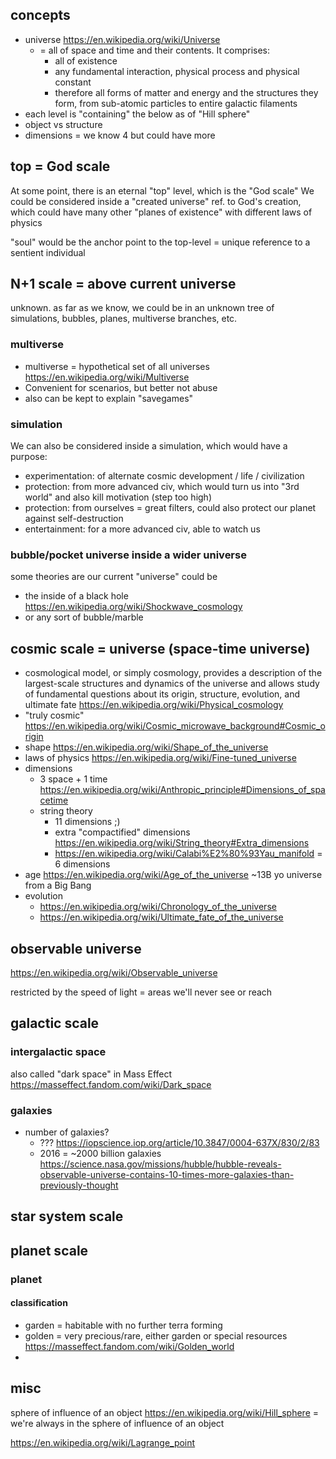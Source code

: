 
## concepts
- universe https://en.wikipedia.org/wiki/Universe
  - = all of space and time and their contents. It comprises:
    - all of existence
    - any fundamental interaction, physical process and physical constant
    - therefore all forms of matter and energy and the structures they form, from sub-atomic particles to entire galactic filaments 
- each level is "containing" the below as of "Hill sphere"
- object vs structure
- dimensions = we know 4 but could have more


## top = God scale

At some point, there is an eternal "top" level, which is the "God scale"
We could be considered inside a "created universe" ref. to God's creation, which could have many other "planes of existence" with different laws of physics

"soul" would be the anchor point to the top-level = unique reference to a sentient individual


## N+1 scale = above current universe
unknown. as far as we know, we could be in an unknown tree of simulations, bubbles, planes, multiverse branches, etc.

### multiverse
- multiverse = hypothetical set of all universes https://en.wikipedia.org/wiki/Multiverse
- Convenient for scenarios, but better not abuse
- also can be kept to explain "savegames"

### simulation

We can also be considered inside a simulation, which would have a purpose:
* experimentation: of alternate cosmic development / life / civilization
* protection: from more advanced civ, which would turn us into "3rd world" and also kill motivation (step too high)
* protection: from ourselves = great filters, could also protect our planet against self-destruction
* entertainment: for a more advanced civ, able to watch us

### bubble/pocket universe inside a wider universe

some theories are our current "universe" could be
* the inside of a black hole https://en.wikipedia.org/wiki/Shockwave_cosmology
* or any sort of bubble/marble

## cosmic scale = universe (space-time universe)

* cosmological model, or simply cosmology, provides a description of the largest-scale structures and dynamics of the universe and allows study of fundamental questions about its origin, structure, evolution, and ultimate fate  https://en.wikipedia.org/wiki/Physical_cosmology
* "truly cosmic" https://en.wikipedia.org/wiki/Cosmic_microwave_background#Cosmic_origin
* shape https://en.wikipedia.org/wiki/Shape_of_the_universe
* laws of physics https://en.wikipedia.org/wiki/Fine-tuned_universe
* dimensions
  * 3 space + 1 time https://en.wikipedia.org/wiki/Anthropic_principle#Dimensions_of_spacetime
  * string theory
    * 11 dimensions ;)
    * extra "compactified" dimensions https://en.wikipedia.org/wiki/String_theory#Extra_dimensions
    * https://en.wikipedia.org/wiki/Calabi%E2%80%93Yau_manifold = 6 dimensions
* age https://en.wikipedia.org/wiki/Age_of_the_universe ~13B yo universe from a Big Bang
* evolution
  * https://en.wikipedia.org/wiki/Chronology_of_the_universe
  * https://en.wikipedia.org/wiki/Ultimate_fate_of_the_universe

## observable universe
https://en.wikipedia.org/wiki/Observable_universe

restricted by the speed of light = areas we'll never see or reach


## galactic scale

### intergalactic space
also called "dark space" in Mass Effect https://masseffect.fandom.com/wiki/Dark_space


### galaxies
* number of galaxies?
  * ??? https://iopscience.iop.org/article/10.3847/0004-637X/830/2/83
  * 2016 = ~2000 billion galaxies https://science.nasa.gov/missions/hubble/hubble-reveals-observable-universe-contains-10-times-more-galaxies-than-previously-thought


## star system scale



## planet scale

### planet


#### classification
* garden = habitable with no further terra forming
* golden = very precious/rare, either garden or special resources https://masseffect.fandom.com/wiki/Golden_world
* 

## misc

sphere of influence of an object https://en.wikipedia.org/wiki/Hill_sphere
= we're always in the sphere of influence of an object

https://en.wikipedia.org/wiki/Lagrange_point
